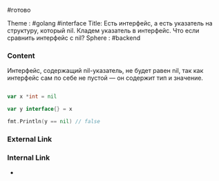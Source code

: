 #готово 

Theme : #golang  #interface
Title: Есть интерфейс, а есть указатель на структуру, который nil. Кладем указатель в интерфейс. Что если сравнить интерфейс с nil?
Sphere : #backend 

### Content

Интерфейс, содержащий nil-указатель, не будет равен nil, так как интерфейс сам по себе не пустой — он содержит тип и значение.

```go

var x *int = nil

var y interface{} = x

fmt.Println(y == nil) // false

```

### External Link



### Internal Link

- 